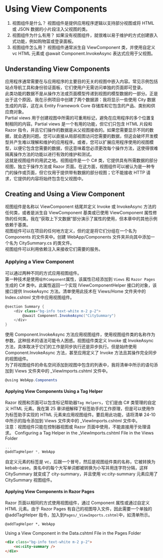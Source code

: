 # Using View Components
1. 视图组件是什么？
视图组件是提供应用程序逻辑以支持部分视图或将 HTML 或 JSON 数据的小片段注入父视图的类。
2. 视图组件为什么有用？
如果没有视图组件，就很难以易于维护的方式创建嵌入式功能，例如购物篮或登录面板。
3. 视图组件怎么用？
视图组件通常派生自 ViewComponent 类，并使用自定义 vc HTML 元素或 @await Component.InvokeAsync 表达式应用于父视图。

## Understanding View Components
应用程序通常需要在与应用程序的主要目的无关的视图中嵌入内容。常见示例包括站点导航工具和身份验证面板，它们使用户无需访问单独的页面即可登录。  
此类功能的数据不是从操作方法或页面模型传递到视图的模型数据的一部分。正是出于这个原因，我在示例项目中创建了两个数据源：我将显示一些使用 City 数据生成的内容，这在从 Entity Framework Core 存储库和它包含的产品、类别和供应商对象。  
Partial views 用于创建视图中所需的可重用标记，避免在应用程序的多个位置复制相同的内容。Partial views 是一个有用的功能，但它们只包含 HTML 片段和 Razor 指令，并且它们操作的数据是从父视图接收的。如果您需要显示不同的数据，就会遇到问题。您可以直接从局部视图访问您需要的数据，但这会破坏开发模型并产生难以理解和维护的应用程序。或者，您可以扩展应用程序使用的视图模型，以便它包含您需要的数据，但这意味着您必须更改每个操作方法，这使得很难隔离操作方法的功能以进行有效的维护和测试。   
这就是视图组件的用武之地。视图组件是一个 C# 类，它提供具有所需数据的部分视图，独立于操作方法或 Razor 页面。在这方面，视图组件可以被认为是一种专门的操作或页面，但它仅用于提供带有数据的部分视图；它不能接收 HTTP 请求，它提供的内容将始终包含在父视图中。

## Creating and Using a View Component
视图组件是名称以 ViewComponent 结尾并定义 Invoke 或 InvokeAsync 方法的任何类，或者是派生自 ViewComponent 基类或已使用 ViewComponent 属性修饰的任何类。我在“获取上下文数据”部分演示了属性的使用，但本章中的其他示例依赖于基类。    
视图组件可以在项目的任何地方定义，但约定是将它们分组在一个名为 Components 的文件夹中。创建 WebApp/Components 文件夹并向其中添加一个名为 CitySummary.cs 的类文件。    
视图组件可以利用依赖注入来接收它们需要的服务。

### Applying a View Component
可以通过两种不同的方式应用视图组件。    
第一种技术是使用`组件Component`属性，该属性已经添加到 `Views` 和 `Razor Pages` 生成的 C# 类中。此属性返回一个实现 IViewComponentHelper 接口的对象，该接口提供 InvokeAsync 方法。清单使用此技术在 Views/Home 文件夹中的 Index.cshtml 文件中应用视图组件。
```cs
@section Summary {
    <div class="bg-info text-white m-2 p-2">
        @await Component.InvokeAsync("CitySummary")
    </div>
}
```
使用 Component.InvokeAsync 方法应用视图组件，使用视图组件类的名称作为参数。这种技术的语法可能令人困惑。视图组件类定义 Invoke 或 InvokeAsync 方法，具体取决于它们的工作是同步执行还是异步执行。但是始终使用 Component.InvokeAsync 方法，甚至应用定义了 Invoke 方法且其操作完全同步的视图组件。    
为了将视图组件的命名空间添加到视图中包含的列表中，我将清单中所示的语句添加到 Views 文件夹中的 _ViewImports.cshtml 文件中。
```cs
@using WebApp.Components
```
#### Applying View Components Using a Tag Helper
Razor 视图和页面可以包含标记帮助器`Tag Helpers`，它们是由 C# 类管理的自定义 HTML 元素。我在第 25 章详细解释了标签助手的工作原理，但是可以使用作为标签助手实现的 HTML 元素来应用视图组件。要启用此功能，请将清单 24-10 中所示的指令添加到 Views 文件夹中的 _ViewImports.cshtml 文件中。  
注意：视图组件只能在控制器视图或 Razor 页面中使用，不能直接用于处理请求。
Configuring a Tag Helper in the _ViewImports.cshtml File in the Views Folder
```cs
...
@addTagHelper *, WebApp
```
自定义元素的标签是 vc，后跟一个冒号，然后是视图组件类的名称，它被转换为 kebab-case。类名中的每个大写单词都被转换为小写并用连字符分隔，这样 CitySummary 就变成了 city-summary，并且使用 vc:city-summary 元素应用了 CitySummary 视图组件。

#### Applying View Components in Razor Pages
Razor 页面以相同的方式使用视图组件，通过 Component 属性或通过自定义 HTML 元素。由于 Razor Pages 有自己的视图导入文件，因此需要一个单独的 @addTagHelper 指令，加入到`Pages/_ViewImports.cshtml`中，如清单所示。
```
@addTagHelper *, WebApp
```
Using a View Component in the Data.cshtml File in the Pages Folder
```html
<div class="bg-info text-white m-2 p-2">
    <vc:city-summary />
</div>
```